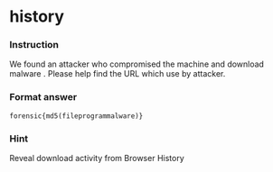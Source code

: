 # history

### Instruction
We found an attacker who compromised the machine and download malware . Please help find the URL which use by attacker.

### Format answer
`forensic{md5(fileprogrammalware)}`

### Hint
Reveal download activity from Browser History
